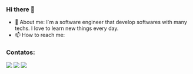 ### Hi there 👋

- 💬 About me:
I`m a software engineer that develop softwares with many techs. I love to learn new things every day.
- 📫 How to reach me:
### Contatos:

<div>
<a href="https://instagram.com/tridapallil" target="_blank"><img src="https://img.shields.io/badge/-Instagram-%23E4405F?style=for-the-badge&logo=instagram&logoColor=white" target="_blank"></a>
<a href = "mailto:tridapallil@gmail.com"><img src="https://img.shields.io/badge/Gmail-D14836?style=for-the-badge&logo=gmail&logoColor=white" target="_blank"></a>
<a href="https://www.linkedin.com/in/tridapallil" target="_blank"><img src="https://img.shields.io/badge/-LinkedIn-%230077B5?style=for-the-badge&logo=linkedin&logoColor=white" target="_blank"></a>   
</div>


<!--
**tridapallil/tridapallil** is a ✨ _special_ ✨ repository because its `README.md` (this file) appears on your GitHub profile.

Here are some ideas to get you started:
